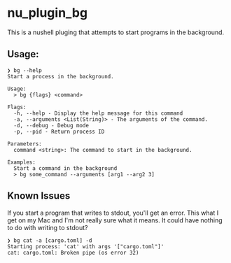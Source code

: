 # nu_plugin_bg

This is a nushell pluging that attempts to start programs in the background.

## Usage:

```nushell
❯ bg --help
Start a process in the background.

Usage:
  > bg {flags} <command>

Flags:
  -h, --help - Display the help message for this command
  -a, --arguments <List(String)> - The arguments of the command.
  -d, --debug - Debug mode
  -p, --pid - Return process ID

Parameters:
  command <string>: The command to start in the background.

Examples:
  Start a command in the background
  > bg some_command --arguments [arg1 --arg2 3]
```

## Known Issues

If you start a program that writes to stdout, you'll get an error. This what I get on my Mac and I'm not really sure what it means. It could have nothing to do with writing to stdout?
```nushell
❯ bg cat -a [cargo.toml] -d
Starting process: 'cat' with args '["cargo.toml"]'
cat: cargo.toml: Broken pipe (os error 32)
```